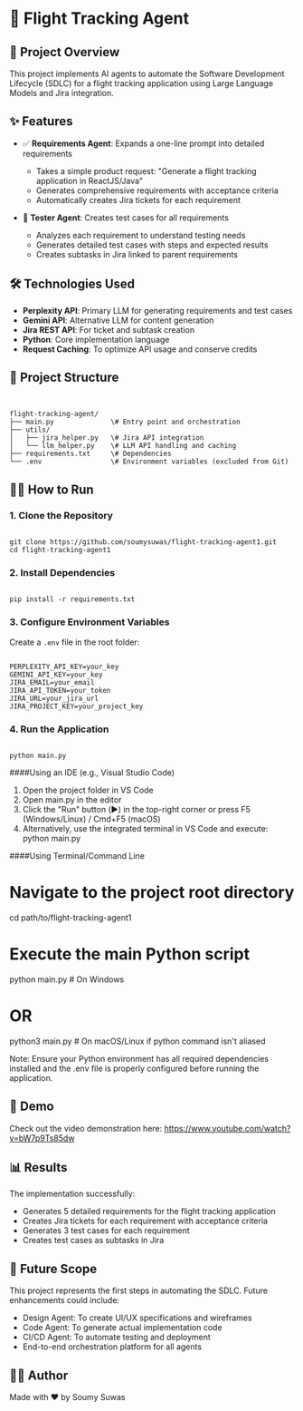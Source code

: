 # 🛫 Flight Tracking Agent

## 🚀 Project Overview
This project implements AI agents to automate the Software Development Lifecycle (SDLC) for a flight tracking application using Large Language Models and Jira integration.

## ✨ Features
- ✅ **Requirements Agent**: Expands a one-line prompt into detailed requirements
  - Takes a simple product request: "Generate a flight tracking application in ReactJS/Java"
  - Generates comprehensive requirements with acceptance criteria
  - Automatically creates Jira tickets for each requirement
  
- 🧪 **Tester Agent**: Creates test cases for all requirements
  - Analyzes each requirement to understand testing needs
  - Generates detailed test cases with steps and expected results
  - Creates subtasks in Jira linked to parent requirements

## 🛠️ Technologies Used
- **Perplexity API**: Primary LLM for generating requirements and test cases
- **Gemini API**: Alternative LLM for content generation
- **Jira REST API**: For ticket and subtask creation
- **Python**: Core implementation language
- **Request Caching**: To optimize API usage and conserve credits

## 📁 Project Structure
```


flight-tracking-agent/
├── main.py              \# Entry point and orchestration
├── utils/
│   ├── jira_helper.py   \# Jira API integration
│   └── llm_helper.py    \# LLM API handling and caching
├── requirements.txt     \# Dependencies
└── .env                 \# Environment variables (excluded from Git)

```

## 🏃‍♂️ How to Run

### 1. Clone the Repository
```

git clone https://github.com/soumysuwas/flight-tracking-agent1.git
cd flight-tracking-agent1

```

### 2. Install Dependencies
```

pip install -r requirements.txt

```

### 3. Configure Environment Variables
Create a `.env` file in the root folder:
```

PERPLEXITY_API_KEY=your_key
GEMINI_API_KEY=your_key
JIRA_EMAIL=your_email
JIRA_API_TOKEN=your_token
JIRA_URL=your_jira_url
JIRA_PROJECT_KEY=your_project_key

```

### 4. Run the Application
```

python main.py

```
####Using an IDE (e.g., Visual Studio Code)
1. Open the project folder in VS Code
2. Open main.py in the editor
3. Click the "Run" button (▶️) in the top-right corner
   or press F5 (Windows/Linux) / Cmd+F5 (macOS)
4. Alternatively, use the integrated terminal in VS Code 
   and execute: python main.py

####Using Terminal/Command Line

# Navigate to the project root directory
cd path/to/flight-tracking-agent1

# Execute the main Python script
python main.py  # On Windows
# OR
python3 main.py  # On macOS/Linux if python command isn't aliased

Note: Ensure your Python environment has all required dependencies installed and the .env file is properly configured before running the application.

## 🎥 Demo
Check out the video demonstration here: https://www.youtube.com/watch?v=bW7p9Ts85dw

## 📊 Results
The implementation successfully:
- Generates 5 detailed requirements for the flight tracking application
- Creates Jira tickets for each requirement with acceptance criteria
- Generates 3 test cases for each requirement
- Creates test cases as subtasks in Jira

## 🔮 Future Scope
This project represents the first steps in automating the SDLC. Future enhancements could include:
- Design Agent: To create UI/UX specifications and wireframes
- Code Agent: To generate actual implementation code
- CI/CD Agent: To automate testing and deployment
- End-to-end orchestration platform for all agents

## 👨‍💻 Author
Made with ❤️ by Soumy Suwas
```
